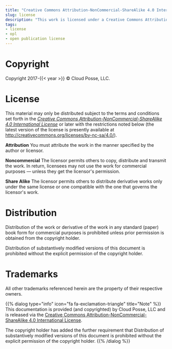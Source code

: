 ```yaml
---
title: "Creative Commons Attribution-NonCommercial-ShareAlike 4.0 International License"
slug: license
description: "This work is licensed under a Creative Commons Attribution-NonCommercial-ShareAlike 4.0 International License."
tags:
- license
- opl
- open publication license
---
```


# Copyright

Copyright 2017-{{< year >}} © Cloud Posse, LLC.

# License

<div class="license">
<i class="fab fa-creative-commons" title="Creative Commons License"></i>
<i class="fab fa-creative-commons-by" title="Attribution"></i>
<i class="fab fa-creative-commons-nc" title="Noncommercial"></i>
<i class="fab fa-creative-commons-sa" title="Share Alike"></i>
</div>

This material may only be distributed subject to the terms and conditions set forth in the *<a rel="license" href="http://creativecommons.org/licenses/by-nc-sa/4.0/">Creative Commons Attribution-NonCommercial-ShareAlike 4.0 International License</a>* or later with the restrictions noted below (the latest version of the license is presently available at <http://creativecommons.org/licenses/by-nc-sa/4.0/>).

**Attribution** You must attribute the work in the manner specified by the author or licensor.

**Noncommercial** The licensor permits others to copy, distribute and transmit the work. In return, licensees may not use the work for commercial purposes — unless they get the licensor's permission.

**Share Alike** The licensor permits others to distribute derivative works only under the same license or one compatible with the one that governs the licensor's work.


# Distribution

Distribution of the work or derivative of the work in any standard (paper) book form for commercial purposes is prohibited unless prior permission is obtained from the copyright holder.

Distribution of substantively modified versions of this document is prohibited without the explicit permission of the copyright holder.

# Trademarks

All other trademarks referenced herein are the property of their respective owners.


{{% dialog type="info" icon="fa fa-exclamation-triangle" title="Note" %}}
This documentation is provided (and copyrighted) by Cloud Posse, LLC and is released via the [Creative Commons Attribution-NonCommercial-ShareAlike 4.0 International License](http://creativecommons.org/licenses/by-nc-sa/4.0/).

The copyright holder has added the further requirement that Distribution of substantively modified versions of this document is prohibited without the explicit permission of the copyright holder.
{{% /dialog %}}
